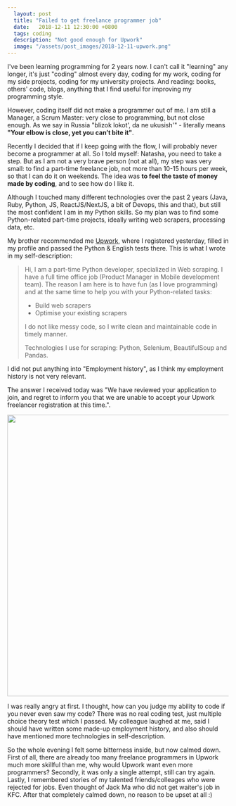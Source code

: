 ```yaml
---
  layout: post
  title: "Failed to get freelance programmer job"
  date:   2018-12-11 12:30:00 +0800
  tags: coding
  description: "Not good enough for Upwork"
  image: "/assets/post_images/2018-12-11-upwork.png"
---
```


I've been learning programming for 2 years now. I can't call it "learning" any longer, it's just "coding" almost every day, coding for my work, coding for my side projects, coding for my university projects. And reading: books, others' code, blogs, anything that I find useful for improving my programming style.

However, coding itself did not make a programmer out of me. I am still a Manager, a Scrum Master: very close to programming, but not close enough. As we say in Russia "blizok lokot', da ne ukusish'" - literally means **"Your elbow is close, yet you can’t bite it"**.

Recently I decided that if I keep going with the flow, I will probably never become a programmer at all. So I told myself: Natasha, you need to take a step. But as I am not a very brave person (not at all), my step was very small: to find a part-time freelance job, not more than 10-15 hours per week, so that I can do it on weekends. The idea was **to feel the taste of money made by coding**, and to see how do I like it.

Although I touched many different technologies over the past 2 years (Java, Ruby, Python, JS, ReactJS/NextJS, a bit of Devops, this and that), but still the most confident I am in my Python skills. So my plan was to find some Python-related part-time projects, ideally writing web scrapers, processing data, etc.

My brother recommended me <a href="https://www.upwork.com" target="_blank">Upwork</a>, where I registered yesterday, filled in my profile and passed the Python & English tests there. This is what I wrote in my self-description:

> Hi, I am a part-time Python developer, specialized in Web scraping. I have a full time office job (Product Manager in Mobile development team). The reason I am here is to have fun (as I love programming) and at the same time to help you with your Python-related tasks:
> - Build web scrapers
> - Optimise your existing scrapers
>
> I do not like messy code, so I write clean and maintainable code in timely manner.
>
>Technologies I use for scraping: Python, Selenium, BeautifulSoup and Pandas.

I did not put anything into "Employment history", as I think my employment history is not very relevant.

The answer I received today was "We have reviewed your application to join, and regret to inform you that we are unable to accept your Upwork freelancer registration at this time.".

<img src="{{ site.url }}/assets/post_images/2018-12-11-upwork.png" width="640" style="display:block"/>

I was really angry at first. I thought, how can you judge my ability to code if you never even saw my code? There was no real coding test, just multiple choice theory test which I passed. My colleague laughed at me, said I should have written some made-up employment history, and also should have mentioned more technologies in self-description.

So the whole evening I felt some bitterness inside, but now calmed down. First of all, there are already too many freelance programmers in Upwork much more skillful than me, why would Upwork want even more programmers? Secondly, it was only a single attempt, still can try again. Lastly, I remembered stories of my talented friends/colleages who were rejected for jobs. Even thought of Jack Ma who did not get waiter's job in KFC. After that completely calmed down, no reason to be upset at all :)